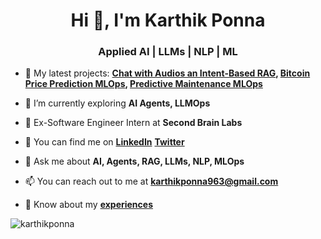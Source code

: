 <h1 align="center">Hi 👋, I'm Karthik Ponna</h1>
<h3 align="center">Applied AI | LLMs | NLP | ML</h3>

- 🔭 My latest projects: **[Chat with Audios an Intent-Based RAG](https://github.com/karthikponna/chat_with_audios), [Bitcoin Price Prediction MLOps](https://github.com/karthikponna/Bitcoin_Price_Prediction_MLOps), [Predictive Maintenance MLOps](https://github.com/karthikponna/Predictive_Maintenance_MLOps)**

- 🌱 I’m currently exploring **AI Agents, LLMOps**

- 💪 Ex-Software Engineer Intern at **Second Brain Labs**

- 🤝 You can find me on [**LinkedIn**](https://www.linkedin.com/in/karthik-ponna/) [**Twitter**](https://x.com/karthikponna19)

- 💬 Ask me about **AI, Agents, RAG, LLMs, NLP, MLOps**

- 📫 You can reach out to me at **karthikponna963@gmail.com**

- 📄 Know about my [**experiences**](https://drive.google.com/file/d/1Zs01XWFyo2DDBMTy0zf2qU3mRgAZQAgH/view?usp=sharing)

<p><img align="center" src="https://github-readme-streak-stats.herokuapp.com/?user=karthikponna&" alt="karthikponna" /></p>
